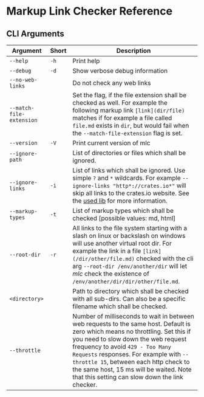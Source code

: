 <!--
SPDX-FileCopyrightText: 2022 Robin Vobruba <hoijui.quaero@gmail.com>
SPDX-FileCopyrightText: 2020 Armin Becher <becherarmin@gmail.com>

SPDX-License-Identifier: CC0-1.0
-->

# Markup Link Checker Reference

## CLI Arguments

| Argument         | Short | Description |
|------------------|-------|-------------|
| `--help`         | `-h`  | Print help |
| `--debug`        | `-d`  | Show verbose debug information |
| `--no-web-links` |       | Do not check any web links |
| `--match-file-extension`|| Set the flag, if the file extension shall be checked as well. For example the following markup link `[link](dir/file)` matches if for example a file called `file.md` exists in `dir`, but would fail when the `--match-file-extension` flag is set. |
| `--version`      | `-V`  | Print current version of mlc |
| `--ignore-path`  |       | List of directories or files which shall be ignored. |
| `--ignore-links` | `-i`  | List of links which shall be ignored. Use simple `?` and `*` wildcards. For example `--ignore-links "http*://crates.io*"` will skip all links to the crates.io website. See the [used lib](https://github.com/becheran/wildmatch) for more information.  |
| `--markup-types` | `-t`  | List of markup types which shall be checked [possible values: md, html] |
| `--root-dir` | `-r`  | All links to the file system starting with a slash on linux or backslash on windows will use another virtual root dir. For example the link in a file `[link](/dir/other/file.md)` checked with the cli arg `--root-dir /env/another/dir` will let *mlc* check the existence of `/env/another/dir/dir/other/file.md`. |
| `<directory>`    |       | Path to directory which shall be checked with all sub-dirs. Can also be a specific filename which shall be checked. |
| `--throttle`     |       | Number of milliseconds to wait in between web requests to the same host. Default is zero which means no throttling. Set this if you need to slow down the web request frequency to avoid `429 - Too Many Requests` responses. For example with `--throttle 15`, between each http check to the same host, 15 ms will be waited. Note that this setting can slow down the link checker. |
